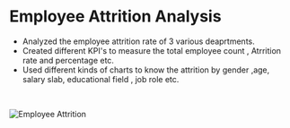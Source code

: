 # Employee Attrition Analysis  

- Analyzed the employee attrition rate of 3 various deaprtments.    
- Created  different KPI's to measure the total employee count , Atrrition rate and percentage etc.  
- Used different kinds of charts to know the attrition by gender ,age, salary slab, educational field , job role etc.  

<br> 

![Employee Attrition ](https://github.com/akshay-venur/Employee-Attrition-Analysis/assets/43615481/923b689c-5542-477c-bfaf-0248f653c544)


